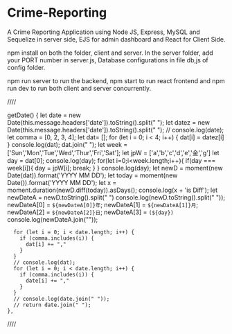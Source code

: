 # Crime-Reporting

A Crime Reporting Application using Node JS, Express, MySQL and Sequelize in server side, EJS for admin dashboard and React for Client Side.

npm install on both the folder, client and server. 
In the  server folder, add your PORT number in server.js, Database configurations in file db,js of config folder. 

npm run server to run the backend, npm start to run react frontend and npm run dev to run both client and server concurrently.















////

getDate() {
      let date = new Date(this.message.headers['date']).toString().split(" ");
      let datez = new Date(this.message.headers['date']).toString().split(" ");
      // console.log(date);
      let comma = [0, 2, 3, 4];
      let dat= [];
      for (let i = 0; i < 4; i++) {
          dat[i] = datez[i]
      }
      console.log(dat);
      dat.join(" ");
      let week = ['Sun','Mon','Tue','Wed','Thur','Fri','Sat'];
      let jpW = ['a','b','c','d','e','金','g']
      let day = dat[0];
      console.log(day);
      for(let i=0;i<week.length;i++){
        if(day === week[i]){
            day = jpW[i];
            break;
        }
      }
      console.log(day);
      let newD = moment(new Date(dat)).format('YYYY MM DD');
      let today = moment(new Date()).format('YYYY MM DD');
      let x = moment.duration(newD.diff(today)).asDays();
      console.log(x + 'is Diff');
      let newDateA = newD.toString().split(" ")
      console.log(newD.toString().split(" "));
      newDateA[0] = `${newDateA[0]}年`;
      newDateA[1] = `${newDateA[1]}月`;
      newDateA[2] = `${newDateA[2]}日`;
      newDateA[3] = `(${day})`
      console.log(newDateA.join(""));

      for (let i = 0; i < date.length; i++) {
        if (comma.includes(i)) {
          dat[i] += ","
        }
      }
      // console.log(dat);
      for (let i = 0; i < date.length; i++) {
        if (comma.includes(i)) {
          date[i] += ","
        }
      }
      // console.log(date.join(" "));
      // return date.join(" ");
    },



////
